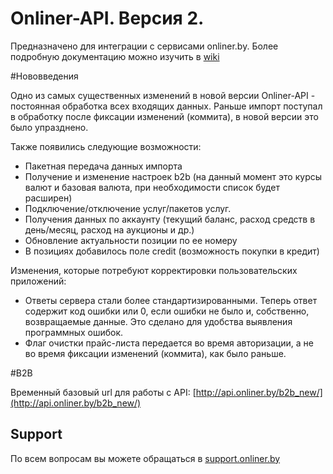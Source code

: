 Onliner-API. Версия 2.
=============

Предназначено для интеграции с сервисами onliner.by.
Более подробную документацию можно изучить в [wiki](http://wiki.github.com/shemerey/Onliner-API/)

#Нововведения

Одно из самых существенных изменений в новой версии Onliner-API - постоянная обработка всех входящих данных. Раньше импорт поступал в обработку после фиксации изменений (коммита), в новой версии это было упразднено.

Также появились следующие возможности:

* Пакетная передача данных импорта
* Получение и изменение настроек b2b (на данный момент это курсы валют и базовая валюта, при необходимости список будет расширен)
* Подключение/отключение услуг/пакетов услуг.
* Получения данных по аккаунту (текущий баланс, расход средств в день/месяц, расход на аукционы и др.)
* Обновление актуальности позиции по ее номеру
* В позициях добавилось поле credit (возможность покупки в кредит)

Изменения, которые потребуют корректировки пользовательских приложений:

* Ответы сервера стали более стандартизированными. Теперь ответ содержит код ошибки или 0, если ошибки не было и, собственно, возвращаемые данные. Это сделано для удобства выявления программных ошибок.
* Флаг очистки прайс-листа передается во время авторизации, а не во время фиксации изменений (коммита), как было раньше.

#B2B

Временный базовый url для работы с API: [http://api.onliner.by/b2b_new/](http://api.onliner.by/b2b_new/)


Support
-------

По всем вопросам вы можете обращаться в [support.onliner.by](http://support.onliner.by/)


